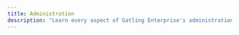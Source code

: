 ```yaml
---
title: Administration
description: "Learn every aspect of Gatling Enterprise's administration"
---
```

